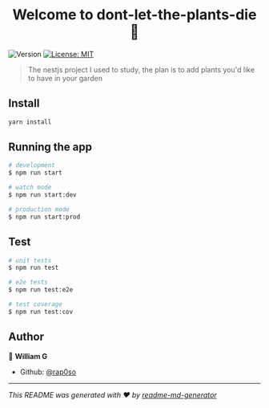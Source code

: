 <h1 align="center">Welcome to dont-let-the-plants-die 👋</h1>
<p>
  <img alt="Version" src="https://img.shields.io/badge/version-0.0.1-blue.svg?cacheSeconds=2592000" />
  <a href="#" target="_blank">
    <img alt="License: MIT" src="https://img.shields.io/badge/License-MIT-yellow.svg" />
  </a>
</p>

> The nestjs project I used to study, the plan is to add plants you'd like to have in your garden

## Install

```sh
yarn install
```

## Running the app

```bash
# development
$ npm run start

# watch mode
$ npm run start:dev

# production mode
$ npm run start:prod
```

## Test

```bash
# unit tests
$ npm run test

# e2e tests
$ npm run test:e2e

# test coverage
$ npm run test:cov
```

## Author

👤 **William G**

* Github: [@rap0so](https://github.com/rap0so)

***
_This README was generated with ❤️ by [readme-md-generator](https://github.com/kefranabg/readme-md-generator)_

